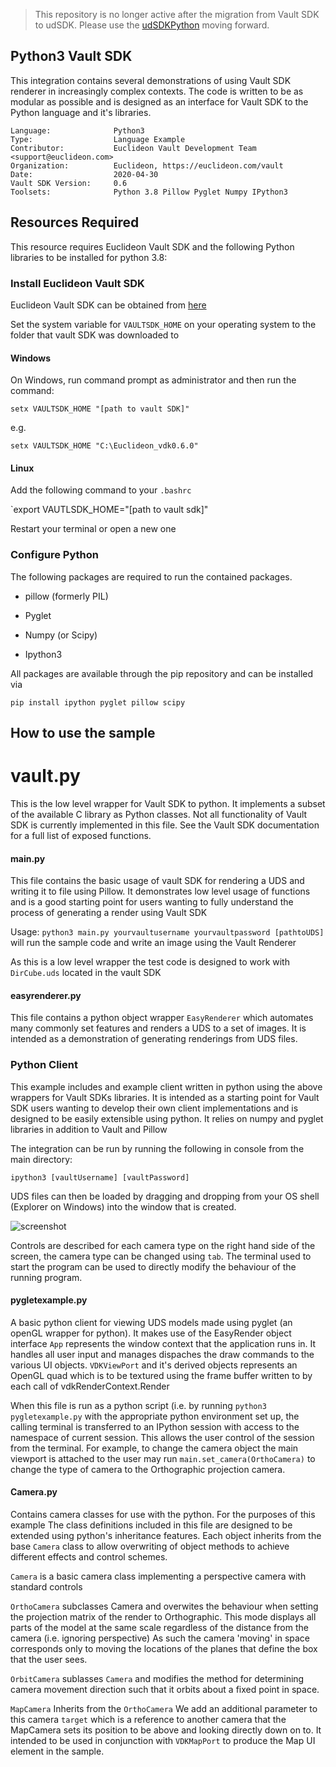 > This repository is no longer active after the migration from Vault SDK to udSDK. Please use the [udSDKPython](https://github.com/Euclideon/udSDKPython) moving forward.

## Python3 Vault SDK

<!-- TODO: Write a brief abstract explaining this sample -->
This integration contains several demonstrations of using Vault SDK renderer in increasingly complex contexts.
The code is written to be as modular as possible and is designed as an interface for Vault SDK to the Python language and it's libraries.

<!-- TODO: Fill this section below with metadata about this sample-->
```
Language:              Python3
Type:                  Language Example
Contributor:           Euclideon Vault Development Team <support@euclideon.com>
Organization:          Euclideon, https://euclideon.com/vault
Date:                  2020-04-30
Vault SDK Version:     0.6
Toolsets:              Python 3.8 Pillow Pyglet Numpy IPython3
```

## Resources Required
<!-- TODO: Fill this section below with the resources required to do this sample-->
This resource requires Euclideon Vault SDK and the following Python libraries to be installed for python 3.8:

### Install Euclideon Vault SDK
Euclideon Vault SDK can be obtained from [here](https://www.euclideon.com/vaultsdk/)

Set the system variable for `VAULTSDK_HOME` on your operating system to the folder that vault SDK was downloaded to

#### Windows
On Windows, run command prompt as administrator and then run the command:

`setx VAULTSDK_HOME "[path to vault SDK]"`

e.g.

`setx VAULTSDK_HOME "C:\Euclideon_vdk0.6.0"`

#### Linux
Add the following command to your `.bashrc`

`export VAUTLSDK_HOME="[path to vault sdk]"

Restart your terminal or open a new one

### Configure Python
The following packages are required to run the contained packages.

- pillow (formerly PIL)

- Pyglet

- Numpy (or Scipy)

- Ipython3

All packages are available through the pip repository and can be installed via 

`pip install ipython pyglet pillow scipy`

## How to use the sample
<!-- TODO: Explain how this sample can be used and what is required to get it running -->
# vault.py

This is the low level wrapper for Vault SDK to python. It implements a subset of the available C library as Python classes. Not all functionality
of Vault SDK is currently implemented in this file. See the Vault SDK documentation for a full list of exposed functions.

#### main.py

This file contains the basic usage of vault SDK for rendering a UDS and writing it to file using Pillow.
It demonstrates low level usage of functions and is a good starting point for users wanting to fully understand the process of generating a render using Vault SDK

Usage: `python3 main.py yourvaultusername yourvaultpassword [pathtoUDS]` will run the sample code and write an image using the Vault Renderer

As this is a low level wrapper the test code is designed to work with `DirCube.uds` located in the vault SDK
#### easyrenderer.py
This file contains a python object wrapper `EasyRenderer` which automates many commonly set features and renders a UDS 
to a set of images. It is intended as a demonstration of generating renderings from UDS files.

### Python Client

This example includes and example client written in python using the above wrappers for Vault SDKs libraries. It is intended as a starting point
for Vault SDK users wanting to develop their own client implementations and is designed to be easily extensible using python. It relies on numpy
and pyglet libraries in addition to Vault and Pillow

The integration can be run by running the following in console from the main directory:

`ipython3 [vaultUsername] [vaultPassword]`

UDS files can then be loaded by dragging and dropping from your OS shell (Explorer on Windows) into the window that is created.

![screenshot](./doc/clientScreenshot.png)

Controls are described for each camera type on the right hand side of the screen, the camera type can be changed using `tab`.
The terminal used to start the program can be used to directly modify the behaviour of the running program. 
#### pygletexample.py
A basic python client for viewing UDS models made using pyglet (an openGL wrapper for python). It makes use of the EasyRender object interface
`App` represents the window context that the application runs in. It handles all user input and manages dispaches the draw commands to the
various UI objects.
`VDKViewPort` and it's derived objects represents an OpenGL quad which is to be textured using the frame buffer written to by each call of vdkRenderContext.Render

When this file is run as a python script (i.e. by running `python3 pygletexample.py` with the appropriate python environment set up, the calling
terminal is transferred to an IPython session with access to the namespace of current session. This allows the user control
of the session from the terminal. For example, to change the camera object the main viewport is attached to the user may run
`main.set_camera(OrthoCamera)` to change the type of camera to the Orthographic projection camera. 


#### Camera.py
Contains camera classes for use with the python. For the purposes of this example  The class definitions included in this file are designed to be extended using python's inheritance features.
Each object inherits from the base `Camera` class to allow overwriting of object methods to achieve different effects and control schemes.

`Camera` is a basic camera class implementing a perspective camera with standard controls


`OrthoCamera` subclasses Camera and overwites the behaviour when setting the projection matrix of the render to Orthographic.
This mode displays all parts of the model at the same scale regardless of the distance from the camera (i.e. ignoring perspective)
As such the camera 'moving' in space corresponds only to moving the locations of the planes that define the box that the user sees.


`OrbitCamera` sublasses `Camera` and modifies the method for determining camera movement direction such that it orbits about a fixed point in space.

`MapCamera` Inherits from the `OrthoCamera` We add an additional parameter to this camera `target` which
is a reference to another camera that the MapCamera sets its position to be above and looking directly down on to.
It intended to be used in conjunction with `VDKMapPort` to produce the Map UI element in the sample.

<!-- End -->
